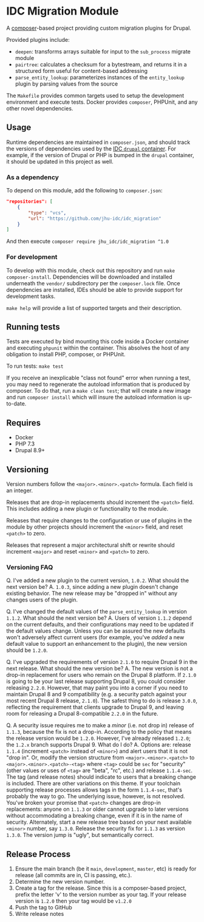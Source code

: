 # IDC Migration Module
A [composer][1]-based project providing custom migration plugins for Drupal.

Provided plugins include:
* `deepen`: transforms arrays suitable for input to the `sub_process` migrate module
* `pairtree`: calculates a checksum for a bytestream, and returns it in a structured form useful for content-based addressing
* `parse_entity_lookup`: parameterizes instances of the `entity_lookup` plugin by parsing values from the source

The `Makefile` provides common targets used to setup the development environment and execute tests.  Docker provides `composer`, PHPUnit, and any other novel dependencies.

## Usage
Runtime dependencies are maintained in `composer.json`, and should track the versions of dependencies used by the [IDC `drupal` container][2].  For example, if the version of Drupal or PHP is bumped in the `drupal` container, it should be updated in this project as well.

### As a dependency
To depend on this module, add the following to `composer.json`:
```json
"repositories": [
    {
        "type": "vcs",
        "url": "https://github.com/jhu-idc/idc_migration"
    }
]
```
And then execute `composer require jhu_idc/idc_migration ^1.0`

### For development
To develop with this module, check out this repository and run `make composer-install`.  Dependencies will be downloaded and installed underneath the `vendor/` subdirectory per the `composer.lock` file.  Once dependencies are installed, IDEs should be able to provide support for development tasks.  

`make help` will provide a list of supported targets and their description.

## Running tests
Tests are executed by bind mounting this code inside a Docker container and executing `phpunit` within the container.  This absolves the host of any obligation to install PHP, composer, or PHPUnit.

To run tests: `make test`

If you receive an inexplicable "class not found" error when running a test, you may need to regenerate the autoload information that is produced by composer.  To do that, run a `make clean test`; that will create a new image and run `composer install` which will insure the autoload information is up-to-date.

## Requires
- Docker
- PHP 7.3
- Drupal 8.9+

## Versioning
Version numbers follow the `<major>.<minor>.<patch>` formula.  Each field is an integer.

Releases that are drop-in replacements should increment the `<patch>` field.  This includes adding a new plugin or functionality to the module.

Releases that require changes to the configuration or use of plugins in the module by other projects should increment the `<minor>` field, and reset `<patch>` to zero.

Releases that represent a major architectural shift or rewrite should increment `<major>` and reset `<minor>` and `<patch>` to zero.

### Versioning FAQ
Q. I've added a new plugin to the current version, `1.0.2`.  What should the next version be?
A. `1.0.3`, since adding a new plugin doesn't change existing behavior.  The new release may be "dropped in" without any changes users of the plugin.

Q. I've changed the default values of the `parse_entity_lookup` in version `1.1.2`.  What should the next version be?
A. Users of version `1.1.2` depend on the current defaults, and their configurations may need to be updated if the default values change.  Unless you can be assured the new defaults won't adversely affect current users (for example, you've _added_ a new default value to support an enhancement to the plugin), the new version should be `1.2.0`.

Q. I've upgraded the requirements of version `2.1.0` to require Drupal 9 in the next release.  What should the new version be?
A. The new version is not a drop-in replacement for users who remain on the Drupal 8 platform.  If `2.1.0` is going to be your last release supporting Drupal 8, you could consider releasing `2.2.0`.  However, that may paint you into a corner if you need to maintain Drupal 8 and 9 compatibility (e.g. a security patch against your most recent Drupal 8 release, `2.1.0`).  The safest thing to do is release `3.0.0`, reflecting the requirement that clients upgrade to Drupal 9, and leaving room for releasing a Drupal 8-compatible `2.2.0` in the future.

Q. A security issue requires me to make a _minor_ (i.e. not drop in) release of `1.1.3`, because the fix is not a drop-in.  According to the policy that means the release version would be `1.2.0`.  However, I've already released `1.2.0`; the `1.2.x` branch supports Drupal 9.  What do I do?
A. Options are: release `1.1.4` (increment `<patch>` instead of `<minor>`) and alert users that it is not "drop in".  Or, modify the version structure from `<major>.<minor>.<patch>` to `<major>.<minor>.<patch>-<tag>` where `<tag>` could be `sec` for "security" (other values or uses of `<tag>` are "beta", "rc", etc.) and release `1.1.4-sec`.  The tag (and release notes) should indicate to users that a breaking change is included.  There are other variations on this theme.  If your toolchain supporting release processes allows tags in the form `1.1.4-sec`, that's probably the way to go.  The underlying issue, however, is not resolved.  You've broken your promise that `<patch>` changes are drop-in replacements: anyone on `1.1.3` or older cannot upgrade to later versions without accommodating a breaking change, even if it is in the name of security.  Alternately, start a new release tree based on your next available `<minor>` number, say `1.3.0`.  Release the security fix for `1.1.3` as version `1.3.0`.  The version jump is "ugly", but semantically correct.

## Release Process
1. Ensure the main branch (be it `main`, `development`, `master`, etc) is ready for release (all commits are in, CI is passing, etc.).
1. Determine the new version number.
1. Create a tag for the release.  Since this is a composer-based project, prefix the letter 'v' to the version number as your tag.  If your release version is `1.2.0` then your tag would be `v1.2.0`
1. Push the tag to GitHub
1. Write release notes  



[1]: https://getcomposer.org/
[2]: https://github.com/jhu-idc/idc-isle-dc/blob/development/codebase/composer.json